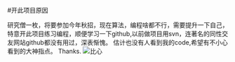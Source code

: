 #开此项目原因

研究僧一枚，将要参加今年秋招，现在算法，编程啥都不行，需要提升一下自己，特意开此项目练习编程，顺便学习一下github,以前做项目用svn，连著名的同性交友网站github都没有用过，深表惭愧。
估计也没有人看到我的code,希望有不小心看到的大神指点。
Thanks.
![比心](https://i.loli.net/2019/04/09/5cac3d905db04.gif)